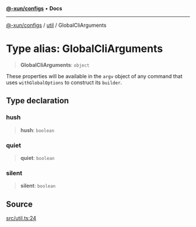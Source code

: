 [**@-xun/configs**](../../README.md) • **Docs**

***

[@-xun/configs](../../README.md) / [util](../README.md) / GlobalCliArguments

# Type alias: GlobalCliArguments

> **GlobalCliArguments**: `object`

These properties will be available in the `argv` object of any command that
uses `withGlobalOptions` to construct its `builder`.

## Type declaration

### hush

> **hush**: `boolean`

### quiet

> **quiet**: `boolean`

### silent

> **silent**: `boolean`

## Source

[src/util.ts:24](https://github.com/Xunnamius/xconfigs/blob/7129e155987055d658c285b3a31d449ff5e71ba7/src/util.ts#L24)
